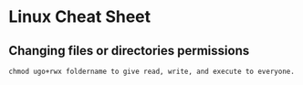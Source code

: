 # Linux Cheat Sheet

## Changing files or directories permissions

```
chmod ugo+rwx foldername to give read, write, and execute to everyone.
```

